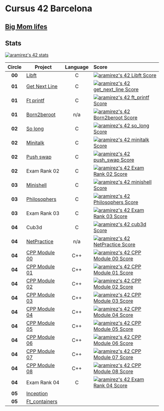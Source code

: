 # Cursus 42 Barcelona

## [Big Mom lifes](https://bigmom.42barcelona.com/?login=aramirez)

## Stats
[![aramirez's 42 stats](https://badge42.vercel.app/api/v2/cl6y65hc100490gl7reg9ecj1/stats?cursusId=21&coalitionId=206)](https://github.com/JaeSeoKim/badge42)

|**Circle**|**Project**|**Language**|**Score**| 
|:--------:|-----------|:----------:|:--------|
|**00**|[Libft](https://github.com/arsalas/42_Cursus/tree/main/libft)|C|[![aramirez's 42 Libft Score](https://badge42.vercel.app/api/v2/cl6y65hc100490gl7reg9ecj1/project/2454054)](https://github.com/JaeSeoKim/badge42)|
|**01**|[Get Next Line](https://github.com/arsalas/42_Cursus/tree/main/get_next_line) |C|[![aramirez's 42 get_next_line Score](https://badge42.vercel.app/api/v2/cl6y65hc100490gl7reg9ecj1/project/2491127)](https://github.com/JaeSeoKim/badge42)|
|**01**|[Ft printf](https://github.com/arsalas/42_Cursus/tree/main/ft_printf)|C|[![aramirez's 42 ft_printf Score](https://badge42.vercel.app/api/v2/cl6y65hc100490gl7reg9ecj1/project/2492471)](https://github.com/JaeSeoKim/badge42)|   
|**01**|[Born2beroot](https://github.com/arsalas/42_Cursus/tree/main/born2beroot)|n/a|[![aramirez's 42 Born2beroot Score](https://badge42.vercel.app/api/v2/cl6y65hc100490gl7reg9ecj1/project/2515338)](https://github.com/JaeSeoKim/badge42)|
|**02**|[So long](https://github.com/arsalas/42_Cursus/tree/main/solong)|C|[![aramirez's 42 so_long Score](https://badge42.vercel.app/api/v2/cl6y65hc100490gl7reg9ecj1/project/2525111)](https://github.com/JaeSeoKim/badge42)|
|**02**|[Minitalk](https://github.com/arsalas/42_Cursus/tree/main/minitalk)|C|[![aramirez's 42 minitalk Score](https://badge42.vercel.app/api/v2/cl6y65hc100490gl7reg9ecj1/project/2525110)](https://github.com/JaeSeoKim/badge42)|
|**02**|[Push swap](https://github.com/arsalas/42_Cursus/tree/main/push_swap)|C|[![aramirez's 42 push_swap Score](https://badge42.vercel.app/api/v2/cl6y65hc100490gl7reg9ecj1/project/2525109)](https://github.com/JaeSeoKim/badge42)|
|**02**|Exam Rank 02|C|[![aramirez's 42 Exam Rank 02 Score](https://badge42.vercel.app/api/v2/cl6y65hc100490gl7reg9ecj1/project/2521323)](https://github.com/JaeSeoKim/badge42)|
|**03**|[Minishell](https://github.com/arsalas/minishell/tree/main)|C|[![aramirez's 42 minishell Score](https://badge42.vercel.app/api/v2/cl6y65hc100490gl7reg9ecj1/project/2866738)](https://github.com/JaeSeoKim/badge42)|
|**03**|[Philosophers](https://github.com/arsalas/42_Cursus/tree/main/philosophers)|C|[![aramirez's 42 Philosophers Score](https://badge42.vercel.app/api/v2/cl6y65hc100490gl7reg9ecj1/project/2877650)](https://github.com/JaeSeoKim/badge42)|
|**03**|Exam Rank 03|C|[![aramirez's 42 Exam Rank 03 Score](https://badge42.vercel.app/api/v2/cl6y65hc100490gl7reg9ecj1/project/2862690)](https://github.com/JaeSeoKim/badge42)|
|**04**|Cub3d|C|[![aramirez's 42 cub3d Score](https://badge42.vercel.app/api/v2/cl6y65hc100490gl7reg9ecj1/project/2910978)](https://github.com/JaeSeoKim/badge42)|
|**04**|[NetPractice](https://github.com/arsalas/42_Cursus/tree/main/net_practice)|n/a|[![aramirez's 42 NetPractice Score](https://badge42.vercel.app/api/v2/cl6y65hc100490gl7reg9ecj1/project/2911876)](https://github.com/JaeSeoKim/badge42)|
|**04**|[CPP Module 00](https://github.com/arsalas/42_Cursus/tree/main/cpp/cpp_0)|C++|[![aramirez's 42 CPP Module 00 Score](https://badge42.vercel.app/api/v2/cl6y65hc100490gl7reg9ecj1/project/2911287)](https://github.com/JaeSeoKim/badge42)|
|**04**|[CPP Module 01](https://github.com/arsalas/42_Cursus/tree/main/cpp/cpp_1)|C++|[![aramirez's 42 CPP Module 01 Score](https://badge42.vercel.app/api/v2/cl6y65hc100490gl7reg9ecj1/project/2911877)](https://github.com/JaeSeoKim/badge42)|
|**04**|[CPP Module 02](https://github.com/arsalas/42_Cursus/tree/main/cpp/cpp_2)|C++|[![aramirez's 42 CPP Module 02 Score](https://badge42.vercel.app/api/v2/cl6y65hc100490gl7reg9ecj1/project/2924714)](https://github.com/JaeSeoKim/badge42)|
|**04**|[CPP Module 03](https://github.com/arsalas/42_Cursus/tree/main/cpp/cpp_3)|C++|[![aramirez's 42 CPP Module 03 Score](https://badge42.vercel.app/api/v2/cl6y65hc100490gl7reg9ecj1/project/2924919)](https://github.com/JaeSeoKim/badge42)|
|**04**|[CPP Module 04](https://github.com/arsalas/42_Cursus/tree/main/cpp/cpp_4)|C++|[![aramirez's 42 CPP Module 04 Score](https://badge42.vercel.app/api/v2/cl6y65hc100490gl7reg9ecj1/project/2926020)](https://github.com/JaeSeoKim/badge42)|
|**04**|[CPP Module 05](https://github.com/arsalas/42_Cursus/tree/main/cpp/cpp_5)|C++|[![aramirez's 42 CPP Module 05 Score](https://badge42.vercel.app/api/v2/cl6y65hc100490gl7reg9ecj1/project/2929337)](https://github.com/JaeSeoKim/badge42)|
|**04**|[CPP Module 06](https://github.com/arsalas/42_Cursus/tree/main/cpp/cpp_6)|C++|[![aramirez's 42 CPP Module 06 Score](https://badge42.vercel.app/api/v2/cl6y65hc100490gl7reg9ecj1/project/2929393)](https://github.com/JaeSeoKim/badge42)|
|**04**|[CPP Module 07](https://github.com/arsalas/42_Cursus/tree/main/cpp/cpp_7)|C++|[![aramirez's 42 CPP Module 07 Score](https://badge42.vercel.app/api/v2/cl6y65hc100490gl7reg9ecj1/project/2930828)](https://github.com/JaeSeoKim/badge42)|
|**04**|[CPP Module 08](https://github.com/arsalas/42_Cursus/tree/main/cpp/cpp_8)|C++|[![aramirez's 42 CPP Module 08 Score](https://badge42.vercel.app/api/v2/cl6y65hc100490gl7reg9ecj1/project/2930947)](https://github.com/JaeSeoKim/badge42)|
|**04**|Exam Rank 04|C|[![aramirez's 42 Exam Rank 04 Score](https://badge42.vercel.app/api/v2/cl6y65hc100490gl7reg9ecj1/project/2916771)](https://github.com/JaeSeoKim/badge42)|
|**05**|[Inception](https://github.com/arsalas/42_Cursus/tree/main/inception)||
|**05**|[Ft_containers](https://github.com/arsalas/42_Cursus/tree/main/ft_containers)||




